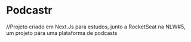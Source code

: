 # Podcastr

//Projeto criado em Next.Js para estudos, junto a RocketSeat na NLW#5, um projeto pára uma plataforma de podcasts
